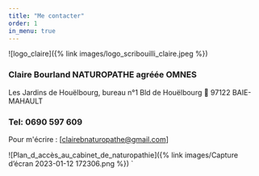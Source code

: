 ```yaml
---
title: "Me contacter"
order: 1
in_menu: true
---
```

![logo_claire]({% link images/logo_scribouilli_claire.jpeg %})

### Claire Bourland NATUROPATHE agréée OMNES
Les Jardins de Houëlbourg, bureau n°1
Bld de Houëlbourg  🌴 97122 BAIE-MAHAULT
### Tel: 0690 597 609

Pour m'écrire : [clairebnaturopathe@gmail.com]

![Plan_d_accès_au_cabinet_de_naturopathie]({% link images/Capture d’écran 2023-01-12 172306.png %})
` 